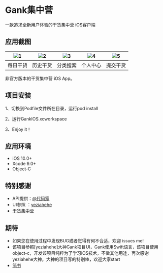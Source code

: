 # Gank集中营
一款追求全新用户体验的干货集中营 iOS客户端

## 应用截图

| ![1](http://7xkvt5.com1.z0.glb.clouddn.com/gank/Guide1.png) | ![2](http://7xkvt5.com1.z0.glb.clouddn.com/gank/Guide2.png) | ![3](http://7xkvt5.com1.z0.glb.clouddn.com/gank/Guide3.png) | ![4](http://7xkvt5.com1.z0.glb.clouddn.com/gank/Guide5.png) | ![5](http://7xkvt5.com1.z0.glb.clouddn.com/gank/Guide4.png) |
| :--: | :--: | :--: | :--: | :--: |
| 每日干货 | 历史干货 | 分类搜索 | 个人中心 | 提交干货 |

非官方版本的干货集中营 iOS App。


## 项目安装

1、切换到Podfile文件所在目录，运行pod install

2、运行GankIOS.xcworkspace

3、Enjoy it！

## 应用环境

- iOS 10.0+
- Xcode 9.0+
- Object-C

## 特别感谢

- API提供：[@代码家](https://github.com/daimajia)
- UI参照 ：[yeziahehe](https://github.com/yeziahehe)
- [干货集中营](http://gank.io/)

## 期待

- 如果您在使用过程中发现BUG或者觉得有何不合适，欢迎 issues me!
- 该项目参照[yeziahehe]大神Gank项目UI，Gank使用Swift语言，该项目使用object-c，开发该项目纯粹为了学习iOS技术，不做其他用途，再次感谢yeziahehe大神，大神的项目写的特别棒，欢迎大家start
- [简书](https://www.jianshu.com/u/9681f3bbb8c2)

